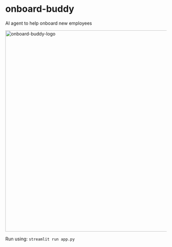 # onboard-buddy
AI agent to help onboard new employees


<img width="627" alt="onboard-buddy-logo" src="https://github.com/anmolnehru/onboard-buddy/assets/9159205/c834b8a0-3d33-4e19-adfe-20d8682467d0">


Run using: `streamlit run app.py`
